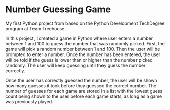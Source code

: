 # Number Guessing Game
 My first Python project from based on the Python Development TechDegree program at Team Treehouse.

In this project, I created a game in Python where user enters a number between 1 and 100 to guess the number that was randomly picked.
First, the game will pick a random number between 1 and 100.
Then the user will be prompted to enter a number. Once the number has been entered, the user will be told if the guess is lower than or
higher than the number picked randomly. The user will keep guessing until they guess the number correctly.

Once the user has correctly guessed the number, the user will be shown how many guesses it took before they guessed the correct number. 
The number of guesses for each game are stored in a list with the lowest guess count being shown to the user before each game starts,
as long as a game was previously played.
